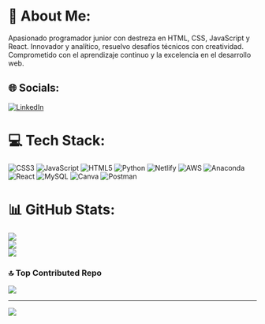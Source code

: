 # 💫 About Me:
Apasionado programador junior con destreza en HTML, CSS, JavaScript y React. Innovador y analítico, resuelvo desafíos técnicos con creatividad. Comprometido con el aprendizaje continuo y la excelencia en el desarrollo web.<br>


## 🌐 Socials:
[![LinkedIn](https://img.shields.io/badge/LinkedIn-%230077B5.svg?logo=linkedin&logoColor=white)](https://linkedin.com/in/AlexanderLopez) 

# 💻 Tech Stack:
![CSS3](https://img.shields.io/badge/css3-%231572B6.svg?style=for-the-badge&logo=css3&logoColor=white) ![JavaScript](https://img.shields.io/badge/javascript-%23323330.svg?style=for-the-badge&logo=javascript&logoColor=%23F7DF1E) ![HTML5](https://img.shields.io/badge/html5-%23E34F26.svg?style=for-the-badge&logo=html5&logoColor=white) ![Python](https://img.shields.io/badge/python-3670A0?style=for-the-badge&logo=python&logoColor=ffdd54) ![Netlify](https://img.shields.io/badge/netlify-%23000000.svg?style=for-the-badge&logo=netlify&logoColor=#00C7B7) ![AWS](https://img.shields.io/badge/AWS-%23FF9900.svg?style=for-the-badge&logo=amazon-aws&logoColor=white) ![Anaconda](https://img.shields.io/badge/Anaconda-%2344A833.svg?style=for-the-badge&logo=anaconda&logoColor=white) ![React](https://img.shields.io/badge/react-%2320232a.svg?style=for-the-badge&logo=react&logoColor=%2361DAFB) ![MySQL](https://img.shields.io/badge/mysql-%2300f.svg?style=for-the-badge&logo=mysql&logoColor=white) ![Canva](https://img.shields.io/badge/Canva-%2300C4CC.svg?style=for-the-badge&logo=Canva&logoColor=white) ![Postman](https://img.shields.io/badge/Postman-FF6C37?style=for-the-badge&logo=postman&logoColor=white)
# 📊 GitHub Stats:
![](https://github-readme-stats.vercel.app/api?username=alexlopez1711&theme=vue-dark&hide_border=false&include_all_commits=false&count_private=false)<br/>
![](https://github-readme-streak-stats.herokuapp.com/?user=alexlopez1711&theme=vue-dark&hide_border=false)<br/>
![](https://github-readme-stats.vercel.app/api/top-langs/?username=alexlopez1711&theme=vue-dark&hide_border=false&include_all_commits=false&count_private=false&layout=compact)

### 🔝 Top Contributed Repo
![](https://github-contributor-stats.vercel.app/api?username=alexlopez1711&limit=5&theme=dark&combine_all_yearly_contributions=true)

---
[![](https://visitcount.itsvg.in/api?id=alexlopez1711&icon=2&color=0)](https://visitcount.itsvg.in)

<!-- Proudly created with GPRM ( https://gprm.itsvg.in ) -->
